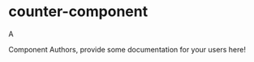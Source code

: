 counter-component
===============================================
A

Component Authors, provide some documentation for your users here!